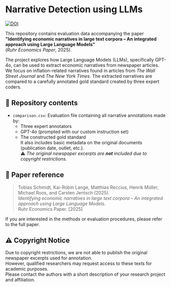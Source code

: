 # Narrative Detection using LLMs


[![DOI](https://zenodo.org/badge/997336410.svg)](https://doi.org/10.5281/zenodo.15622517)


This repository contains evaluation data accompanying the paper  
**"Identifying economic narratives in large text corpora – An integrated approach using Large Language Models"**  
(*Ruhr Economics Paper*, 2025).

The project explores how Large Language Models (LLMs), specifically GPT-4o, can be used to extract economic narratives from newspaper articles. We focus on inflation-related narratives found in articles from *The Wall Street Journal* and *The New York Times*. The extracted narratives are compared to a carefully annotated gold standard created by three expert coders.

## 📂 Repository contents

- `comparison.csv`: Evaluation file containing all narrative annotations made by:
  - Three expert annotators
  - GPT-4o (prompted with our custom instruction set)
  - The constructed gold standard  
  It also includes basic metadata on the original documents (publication date, outlet, etc.).  
  ⚠️ *The original newspaper excerpts are **not** included due to copyright restrictions.*

## 📘 Paper reference

> Tobias Schmidt, Kai-Robin Lange, Matthias Reccius, Henrik Müller, Michael Roos, and Carsten Jentsch (2025).  
> *Identifying economic narratives in large text corpora – An integrated approach using Large Language Models*.  
> Ruhr Economics Paper. [2025]

If you are interested in the methods or evaluation procedures, please refer to the full paper.

## ⚠️ Copyright Notice

Due to copyright restrictions, we are not able to publish the original newspaper excerpts used for annotation.  
However, qualified researchers may request access to these texts for academic purposes.  
Please contact the authors with a short description of your research project and affiliation.
